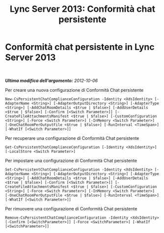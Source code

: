 ﻿---
title: 'Lync Server 2013: Conformità chat persistente'
TOCTitle: Conformità chat persistente
ms:assetid: 508933b6-bf17-4fb7-9147-f06ff6bc886f
ms:mtpsurl: https://technet.microsoft.com/it-it/library/JJ204882(v=OCS.15)
ms:contentKeyID: 49300511
ms.date: 08/24/2015
mtps_version: v=OCS.15
ms.translationtype: HT
---

# Conformità chat persistente in Lync Server 2013

 

_**Ultima modifica dell'argomento:** 2012-10-06_

Per creare una nuova configurazione di Conformità Chat persistente

    New-CsPersistentChatComplianceConfiguration -Identity <XdsIdentity> [-AdapterName <String>] [-AdapterOutputDirectory <String>] [-AdapterType <String>] [-AddChatRoomDetails <$true | $false>] [-AddUserDetails <$true | $false>] [-Confirm [<Switch Parameter>]] [-CreateFileAttachmentsManifest <$true | $false>] [-CustomConfiguration <String>] [-Force <Switch Parameter>] [-InMemory <Switch Parameter>] [-OneChatRoomPerOutputFile <$true | $false>] [-RunInterval <TimeSpan>] [-WhatIf [<Switch Parameter>]]

Per recuperare una configurazione di Conformità Chat persistente

    Get-CsPersistentChatComplianceConfiguration [-Identity <XdsIdentity>] [-LocalStore <Switch Parameter>]

Per impostare una configurazione di Conformità Chat persistente

    Set-CsPersistentChatComplianceConfiguration -Identity <XdsIdentity> [-AdapterName <String>] [-AdapterOutputDirectory <String>] [-AdapterType <String>] [-AddChatRoomDetails <$true | $false>] [-AddUserDetails <$true | $false>] [-Confirm [<Switch Parameter>]] [-CreateFileAttachmentsManifest <$true | $false>] [-CustomConfiguration <String>] [-Force <Switch Parameter>] [-InMemory <Switch Parameter>] [-OneChatRoomPerOutputFile <$true | $false>] [-RunInterval <TimeSpan>] [-WhatIf [<Switch Parameter>]]

Per rimuovere una configurazione di Conformità Chat persistente

    Remove-CsPersistentChatComplianceConfiguration -Identity <XdsIdentity> [-Confirm [<SwitchParameter>]] [-Force <SwitchParameter>] [-WhatIf [<SwitchParameter>]]

